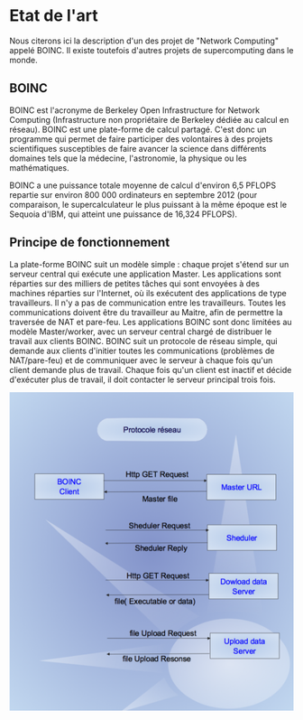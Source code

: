 Etat de l'art
==========================

Nous citerons ici la description d'un des projet de "Network Computing" appelé BOINC. Il existe toutefois d'autres projets de supercomputing dans le monde.


BOINC
-----

BOINC est l'acronyme de Berkeley Open Infrastructure for Network Computing (Infrastructure non propriétaire de Berkeley dédiée au calcul en réseau).
BOINC est une plate-forme de calcul partagé. C'est donc un programme qui permet de faire participer des volontaires à des projets scientifiques susceptibles de faire avancer la science dans différents domaines tels que la médecine, l'astronomie, la physique ou les mathématiques.

BOINC a une puissance totale moyenne de calcul d'environ 6,5 PFLOPS repartie sur environ 800 000 ordinateurs en septembre 2012 (pour comparaison, le supercalculateur le plus puissant à la même époque est le Sequoia d'IBM, qui atteint une puissance de 16,324 PFLOPS).

Principe de fonctionnement 
-------------------------

La plate-forme BOINC suit un modèle simple : chaque projet s'étend sur un serveur central qui exécute une application Master. Les applications sont réparties sur des milliers de petites tâches qui sont envoyées à des machines réparties sur l'Internet, où ils exécutent des applications de type travailleurs. Il n'y a pas de communication entre les travailleurs. Toutes les communications doivent être du travailleur au Maitre, afin de permettre la traversée de NAT et pare-feu. Les applications BOINC sont donc limitées au modèle Master/worker, avec un serveur central chargé de distribuer le travail aux clients BOINC. BOINC suit un protocole de réseau simple, qui demande aux clients d'initier toutes les communications (problèmes de NAT/pare-feu) et de communiquer avec le serveur à chaque fois qu'un client demande plus de travail. Chaque fois qu'un client est inactif et décide d'exécuter plus de travail, il doit contacter le serveur principal trois fois.

![Protocole réseau](./images/Protocol.png)
